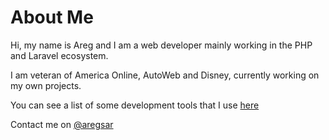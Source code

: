 # About Me

Hi, my name is Areg and I am a web developer mainly working in the PHP and Laravel ecosystem.

I am veteran of America Online, AutoWeb and Disney, currently working on my own projects.

You can see a list of some development tools that I use [here](https://aregsar.com/tools)

Contact me on [@aregsar](https://twitter.com/aregsar)
